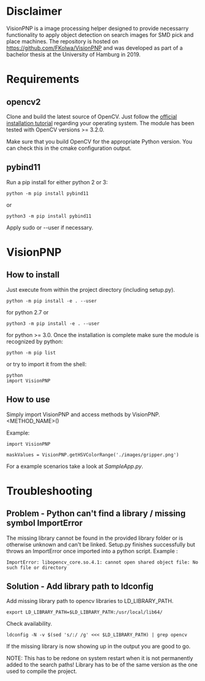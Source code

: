 # Disclaimer
VisionPNP is a image processing helper designed to provide necessarry functionality
to apply object detection on search images for SMD pick and place machines.
The repository is hosted on https://github.com/FKolwa/VisionPNP and was developed as 
part of a bachelor thesis at the University of Hamburg in 2019.

# Requirements
## opencv2
Clone and build the latest source of OpenCV. Just follow the [official
installation tutorial]("https://docs.opencv.org/master/index.html") regarding
your operating system.
The module has been tested with OpenCV versions >= 3.2.0.

Make sure that you build OpenCV for the appropriate Python version.
You can check this in the cmake configuration output.

## pybind11
Run a pip install for either python 2 or 3:
```
python -m pip install pybind11
```
or
```
python3 -m pip install pybind11
```
Apply sudo or --user if necessary.

# VisionPNP
## How to install
Just execute from within the project directory (including setup.py).
```
python -m pip install -e . --user
```
for python 2.7 or
```
python3 -m pip install -e . --user
```
for python >= 3.0.
Once the installation is complete make sure the module is recognized by python:
```
python -m pip list
```
or try to import it from the shell:
```
python
import VisionPNP
```

## How to use
Simply import VisionPNP and access methods by VisionPNP.<METHOD_NAME>(<PARAMS>)

Example:
```
import VisionPNP

maskValues = VisionPNP.getHSVColorRange('./images/gripper.png')
```
For a example scenarios take a look at *SampleApp.py*.

# Troubleshooting
## Problem -  Python can't find a library / missing symbol ImportError
The missing library cannot be found in the provided library folder or is
otherwise unknown and can't be linked. Setup.py finishes successfully but throws
an ImportError once imported into a python script.
Example :
```
ImportError: libopencv_core.so.4.1: cannot open shared object file: No such file or directory
```

## Solution - Add library path to ldconfig
Add missing library path to opencv libraries to LD_LIBRARY_PATH.
```
export LD_LIBRARY_PATH=$LD_LIBRARY_PATH:/usr/local/lib64/
```
Check availability.
```
ldconfig -N -v $(sed 's/:/ /g' <<< $LD_LIBRARY_PATH) | grep opencv
```
If the missing library is now showing up in the output you are good to go.

NOTE: This has to be redone on system restart when it is not permanently added to the
search paths! Library has to be of the same version as the one used to compile
the project.
